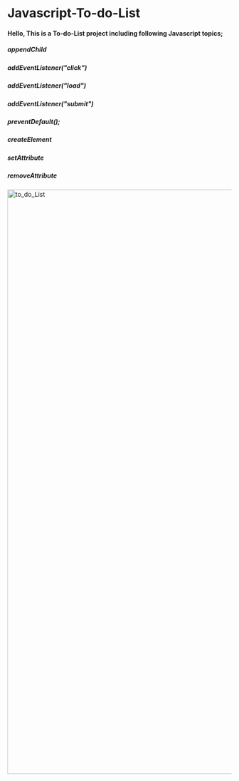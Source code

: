 # Javascript-To-do-List

#### Hello, This is a To-do-List project including following Javascript topics; 

##### appendChild
##### addEventListener("click")
##### addEventListener("load")
##### addEventListener("submit")
##### preventDefault();
##### createElement
##### setAttribute
##### removeAttribute



<img width="1311" alt="to_do_List" src="https://user-images.githubusercontent.com/105978929/217308987-be3ccd9b-9685-44b7-8d1f-57da657a0c7a.png">
